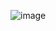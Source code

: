 ![image](https://user-images.githubusercontent.com/33375292/152643840-8c3eb913-4ef0-4bb7-9ee6-70895798715c.png)
